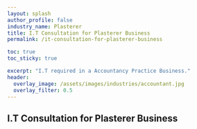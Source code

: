```yaml
---
layout: splash 
author_profile: false 
industry_name: Plasterer
title: I.T Consultation for Plasterer Business
permalink: /it-consultation-for-plasterer-business

toc: true
toc_sticky: true

excerpt: "I.T required in a Accountancy Practice Business."
header:
  overlay_image: /assets/images/industries/accountant.jpg
  overlay_filter: 0.5 
---
```


## I.T Consultation for Plasterer Business